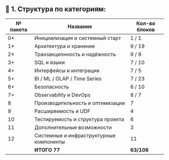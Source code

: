 ## 📁 1. **Структура по категориям**:

| № пакета | Название                                       | Кол-во блоков |
| -------- | ---------------------------------------------- | ------------- |
| 0*       | Инициализация и системный старт                | 1 / 1         |
| 1*       | Архитектура и хранение                         | 9 / 19        |
| 2*       | Транзакционность и надёжность                  | 9 / 9         |
| 3+       | SQL и языки                                    | 7 / 10        |
| 4+       | Интерфейсы и интеграции                        | 7 / 5         |
| 5+       | BI / ML / OLAP / Time Series                   | 7 / 23        |
| 6+       | Безопасность                                   | 6 / 10        |
| 7+       | Observability и DevOps                         | 8 / 7         |
| 8        | Производительность и оптимизации               | 7             |
| 9        | Расширяемость и UDF                            | 4             |
| 10       | Тестируемость и структура проекта              | 6             |
| 11       | Дополнительные возможности                     | 3             |
| 12       | Системные и инфраструктурные компоненты        | 11            |
|          | **ИТОГО 77**                                   | **63/108**    |
